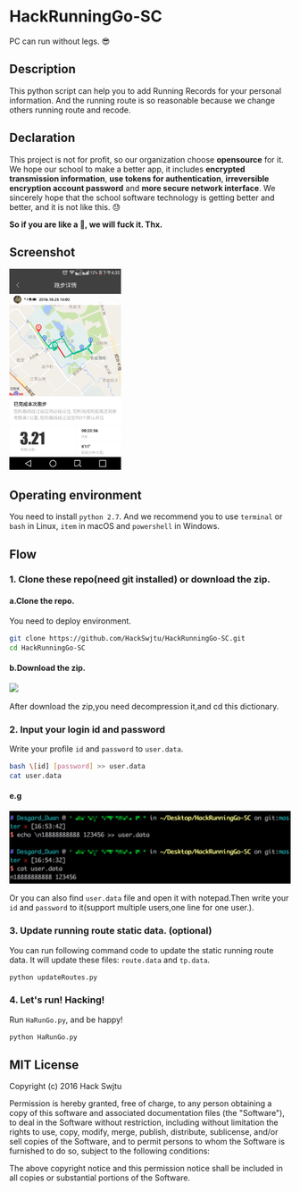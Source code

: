 # HackRunningGo-SC
PC can run without legs. 😎

## Description

This python script can help you to add Running Records for your personal information. And the running route is so reasonable because we change others running route and recode.

## Declaration

This project is not for profit, so our organization choose **opensource** for it. 
We hope our school to make a better app, it includes **encrypted transmission information**, **use tokens for authentication**, **irreversible encryption account password** and **more secure network interface**. We sincerely hope that the school software technology is getting better and better, and it is not like this. 😓

**So if you are like a 💩, we will fuck it. Thx.**


## Screenshot

<img src="/screenshot/ss.png" width="200px" />

## Operating environment

You need to install `python 2.7`. 
And we recommend you to use `terminal` or `bash` in Linux, `item` in macOS and `powershell` in Windows.

## Flow

### 1. Clone these repo(need git installed) or download the zip.

#### a.Clone the repo.

You need to deploy environment. 

```bash
git clone https://github.com/HackSwjtu/HackRunningGo-SC.git 
cd HackRunningGo-SC
```

#### b.Download the zip.

<image src="screenshot/ss3.png" width="200px" />

After download the zip,you need decompression it,and cd this dictionary.

### 2. Input your login id and password

Write your profile `id` and `password` to `user.data`.

```bash
bash \[id] [password] >> user.data
cat user.data
```

#### e.g

![](/screenshot/ss2.png)

Or you can also find `user.data` file and open it with notepad.Then write your `id` and `password` to it(support multiple users,one line for one user.).


### 3. Update running route static data. (optional)

You can run following command code to update the static running route data. It will update these files: `route.data` and `tp.data`.

```bash
python updateRoutes.py
```


### 4. Let's run! Hacking!

Run `HaRunGo.py`, and be happy! 

```bash
python HaRunGo.py
```

## MIT License

Copyright (c) 2016 Hack Swjtu

Permission is hereby granted, free of charge, to any person obtaining a copy
of this software and associated documentation files (the "Software"), to deal
in the Software without restriction, including without limitation the rights
to use, copy, modify, merge, publish, distribute, sublicense, and/or sell
copies of the Software, and to permit persons to whom the Software is
furnished to do so, subject to the following conditions:

The above copyright notice and this permission notice shall be included in all
copies or substantial portions of the Software.







